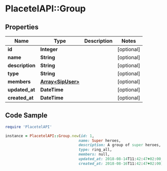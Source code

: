 # PlacetelAPI::Group

## Properties

Name | Type | Description | Notes
------------ | ------------- | ------------- | -------------
**id** | **Integer** |  | [optional] 
**name** | **String** |  | [optional] 
**description** | **String** |  | [optional] 
**type** | **String** |  | [optional] 
**members** | [**Array&lt;SipUser&gt;**](SipUser.md) |  | [optional] 
**updated_at** | **DateTime** |  | [optional] 
**created_at** | **DateTime** |  | [optional] 

## Code Sample

```ruby
require 'PlacetelAPI'

instance = PlacetelAPI::Group.new(id: 1,
                                 name: Super heroes,
                                 description: A group of super heroes,
                                 type: ring_all,
                                 members: null,
                                 updated_at: 2018-08-14T11:42:47+02:00,
                                 created_at: 2018-08-16T11:42:47+02:00)
```


